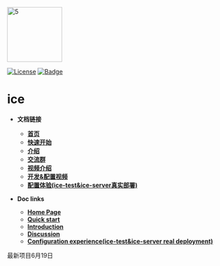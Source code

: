 <img width="128" alt="5" src="https://user-images.githubusercontent.com/33447125/151098049-72aaf8d1-b759-4d84-bf6b-1a2260033582.png">


[![License](https://img.shields.io/badge/license-Apache%202-4EB1BA.svg)](https://www.apache.org/licenses/LICENSE-2.0.html)
[![Badge](https://img.shields.io/badge/link-ice--docs-brightgreen)](http://waitmoon.com/docs)

# ice

- **文档链接**
    - [**首页**](http://waitmoon.com/docs/#/)
    - [**快速开始**](http://waitmoon.com/docs/#/?id=ice使用)
    - [**介绍**](http://waitmoon.com/docs/#/?id=ice介绍)
    - [**交流群**](http://waitmoon.com/docs/#/?id=交流探讨)
    - [**视频介绍**](https://www.bilibili.com/video/BV1hg411A7jx)
    - [**开发&配置视频**](https://www.bilibili.com/video/BV1Q34y1R7KF)
    - [**配置体验(ice-test&ice-server真实部署)**](http://waitmoon.com/)


- **Doc links**
    - [**Home Page**](http://waitmoon.com/docs/#/en/)
    - [**Quick start**](http://waitmoon.com/docs/#/en/?id=ice-use)
    - [**Introduction**](http://waitmoon.com/docs/#/en/?id=ice-introduction)
    - [**Discussion**](http://waitmoon.com/docs/#/en/?id=exchange-discussion)
    - [**Configuration experience(ice-test&ice-server real deployment)**](http://waitmoon.com/)

最新项目6月19日